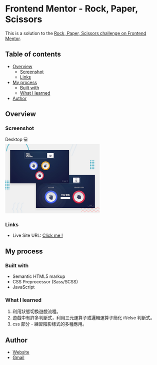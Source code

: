 # Frontend Mentor - Rock, Paper, Scissors

This is a solution to the [Rock, Paper, Scissors challenge on Frontend Mentor](https://www.frontendmentor.io/challenges/rock-paper-scissors-game-pTgwgvgH).

## Table of contents

- [Overview](#overview)
  - [Screenshot](#screenshot)
  - [Links](#links)
- [My process](#my-process)
  - [Built with](#built-with)
  - [What I learned](#what-i-learned)
- [Author](#author)

## Overview

### Screenshot

Desktop 💻  
<img src="./design/desktop-preview.jpg" width="60%">

### Links

- Live Site URL: [Click me !](https://beckyyyyy.github.io/rock-paper-scissors-game/)

## My process

### Built with

- Semantic HTML5 markup
- CSS Preprocessor (Sass/SCSS)
- JavaScript

### What I learned

1. 利用狀態切換遊戲流程。
2. 遊戲中有許多判斷式，利用三元運算子或邏輯運算子簡化 if/else 判斷式。
3. css 部分 - 練習陰影樣式的多種應用。

## Author

- [Website](https://beckyyyyy.github.io/portfolio/)
- [Gmail](nkes50723@gmail.com)

